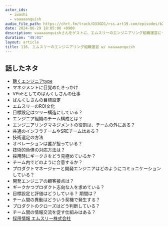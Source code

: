 ```yaml
---
actor_ids:
  - iwashi
  - vaaaaanquish
audio_file_path: https://chrt.fm/track/D33GD1/rss.art19.com/episodes/b27fa20a-ac07-4b4f-aa7f-d96f98624cdd.mp3
date: 2024-06-29 18:05:00 +0900
description: vaaaaanquishさんをゲストに、エムスリーのエンジニアリング組織運営について語っていただいたエピソードです。
duration: "48:01"
layout: article
title: 116. エムスリーのエンジニアリング組織運営 w/ vaaaaanquish
---
```


## 話したネタ

- [聴くエンジニアtype](https://open.spotify.com/show/4UyymXgkitdHUluaGwN9Pr)
- マネジメントに目覚めたきっかけ
- VPoEとしてのばんくしさんの仕事
- ばんくしさんの目標設定
- エムスリーのROI文化
- 目標設定はツリー構造にしている？
- エンジニア組織のチーム構成とは？
- エンジニアリングマネジメントの役割は、チームの外にある？
- 共通のインフラチームやSREチームはある？
- 技術選定の方法
- オペレーションは誰が担っている？
- 技術的負債の対応方法は？
- 採用時にギークさをどう見極めているか？
- チーム内でどのように合意するか？
- プロダクトマネージャーと開発エンジニアはどのようにコミュニケーションしている？
- 開発エンジニアの顧客接点は？
- ギークかつプロダクト志向な人を求めている？
- 目標設定と評価はどうしている？ 期間は？
- チーム間の異動はどういう契機で発生する？
- プロダクトのクローズはどう判断している？
- チーム間の情報交流を促す仕組みはある？
- [採用情報 エムスリー株式会社](https://corporate.m3.com/recruit/)